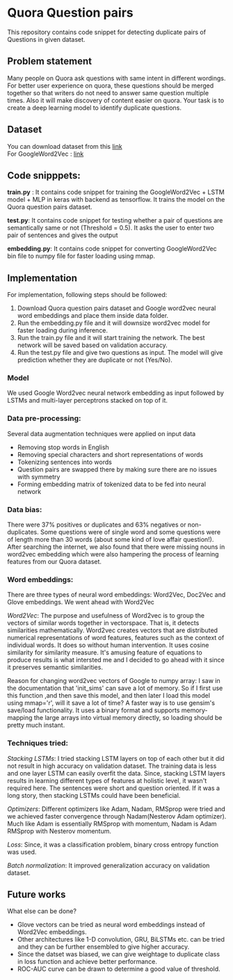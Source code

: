 # Quora Question pairs
This repository contains code snippet for detecting duplicate pairs of Questions in given dataset.

## Problem statement
Many people on Quora ask questions with same intent in different wordings. For better user experience on quora, these questions should be merged together so that writers do not need to answer same question multiple times. Also it will make discovery of content easier on quora. Your task is to create a deep learning model to identify duplicate questions.

## Dataset
You can download dataset from this
[link](https://s3-us-west-2.amazonaws.com/nanonets/datasets/quora-task/train.csv) <br>
For GoogleWord2Vec : [link](https://drive.google.com/file/d/0B7XkCwpI5KDYNlNUTTlSS21pQmM/edit) <br>


## Code snipppets:
**train.py** : It contains code snippet for training the GoogleWord2Vec + LSTM model + MLP in keras with backend as tensorflow. It trains the model on the Quora question pairs dataset.

**test.py**: It contains code snippet for testing whether a pair of questions are semantically same or not (Threshold = 0.5). It asks the user to enter two pair of sentences and gives the output

**embedding.py**: It contains code snippet for converting GoogleWord2Vec bin file to numpy file for faster loading using mmap.


## Implementation
For implementation, following steps should be followed:
1. Download Quora question pairs dataset and Google word2vec neural word embeddings and place them inside data folder.
2. Run the embedding.py file and it will downsize word2vec model for faster loading during inference.
3. Run the train.py file and it will start training the network. The best network will be saved based on validation accuracy.
4. Run the test.py file and give two questions as input. The model will give prediction whether they are duplicate or not (Yes/No).

### Model
We used Google Word2vec neural network embedding as input followed by LSTMs and multi-layer perceptrons stacked on top of it.

### Data pre-processing:
Several data augmentation techniques were applied on input data
- Removing stop words in English
- Removing special characters and short representations of words
- Tokenizing sentences into words
- Question pairs are swapped there by making sure there are no issues with symmetry
- Forming embedding matrix of tokenized data to be fed into neural network

### Data bias:
There were 37% positives or duplicates and 63% negatives or non-duplicates. Some questions were of single word and some questions were of length more than 30 words (about some kind of love affair question!).  After searching the internet, we also found that there were missing nouns in word2vec embedding which were also hampering the process of learning features from our Quora dataset.

### Word embeddings:
There are three types of neural word embeddings: Word2Vec, Doc2Vec and Glove embeddings. We went ahead with Word2Vec

_Word2Vec_: The purpose and usefulness of Word2vec is to group the vectors of similar words together in vectorspace. That is, it detects similarities mathematically. Word2vec creates vectors that are distributed numerical representations of word features, features such as the context of individual words. It does so without human intervention. It uses cosine similarity for similarity measure. It's amusing feature of equations to produce results is what intersted me and I decided to go ahead with it since it preserves semantic similarities.

Reason for changing word2vec vectors of Google to numpy array: I saw in the documentation that 'init_sims' can save a lot of memory. So if I first use this function ,and then save this model, and then later I load this model using mmap='r', will it save a lot of time?
A faster way is to use gensim's save/load functionality. It uses a binary format and supports memory-mapping the large arrays into virtual memory directly, so loading should be pretty much instant.

### Techniques tried:
_Stacking LSTMs_: I tried stacking LSTM layers on top of each other but it did not result in high accuracy on validation dataset. The training data is less and one layer LSTM can easily overfit the data. Since, stacking LSTM layers results in learning different types of features at holistic level, it wasn't required here. The sentences were short and question oriented. If it was a long story, then stacking LSTMs could have been beneficial.

_Optimizers_: Different optimizers like Adam, Nadam, RMSprop were tried and we achieved faster convergence through Nadam(Nesterov Adam optimizer). Much like Adam is essentially RMSprop with momentum, Nadam is Adam RMSprop with Nesterov momentum.

_Loss_: Since, it was a classification problem, binary cross entropy function was used.

_Batch normalization_: It improved generalization accuracy on validation dataset.


## Future works
What else can be done? 
- Glove vectors can be tried as neural word embeddings instead of Word2Vec embeddings.
- Other architectures like 1-D convolution, GRU, BiLSTMs etc. can be tried and they can be further ensembled to give higher accuracy.
- Since the datset was biased, we can give weightage to duplicate class in loss function and achieve better performance.
- ROC-AUC curve can be drawn to determine a good value of threshold.
